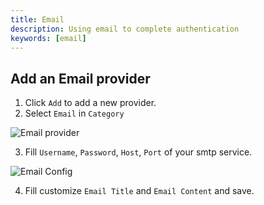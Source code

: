 ```yaml
---
title: Email
description: Using email to complete authentication
keywords: [email]
---
```


## Add an Email provider

1. Click `Add` to add a new provider.
2. Select `Email` in `Category`

![Email provider](/img/providers/emailprovider.png)

3. Fill `Username`, `Password`, `Host`, `Port` of your smtp service.

![Email Config](/img/providers/emailconfig.png)

4. Fill customize `Email Title` and `Email Content` and save.